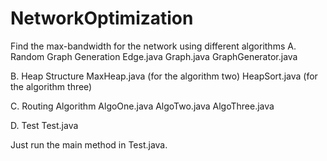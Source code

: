 # NetworkOptimization
Find the max-bandwidth for the network using different algorithms
A. Random Graph Generation
Edge.java
Graph.java
GraphGenerator.java

B. Heap Structure
MaxHeap.java (for the algorithm two)
HeapSort.java (for the algorithm three)

C. Routing Algorithm
AlgoOne.java
AlgoTwo.java
AlgoThree.java

D. Test
Test.java

Just run the main method in Test.java.
